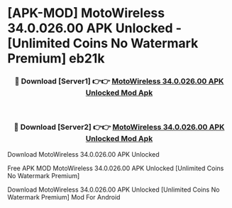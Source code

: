 # [APK-MOD] MotoWireless 34.0.026.00 APK Unlocked - [Unlimited Coins No Watermark Premium] eb21k



<div align="center">
<h3>🔴 Download [Server1] 👉👉 <a href="https://momento.my/?title=MotoWireless_34.0.026.00_APK_Unlocked">MotoWireless 34.0.026.00 APK Unlocked Mod Apk</a></h3><br>

<h3>🔴 Download [Server2] 👉👉 <a href="https://momento.my/?title=MotoWireless_34.0.026.00_APK_Unlocked">MotoWireless 34.0.026.00 APK Unlocked Mod Apk</a></h3>
</div>



Download MotoWireless 34.0.026.00 APK Unlocked 

Free APK MOD MotoWireless 34.0.026.00 APK Unlocked [Unlimited Coins No Watermark Premium]

Download MotoWireless 34.0.026.00 APK Unlocked [Unlimited Coins No Watermark Premium] Mod For Android
